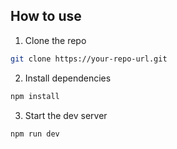## How to use

1. Clone the repo

```bash
git clone https://your-repo-url.git
```

2. Install dependencies

```bash
npm install
```

3. Start the dev server

```bash
npm run dev
```
